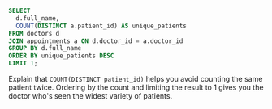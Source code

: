 ```sql
SELECT 
  d.full_name, 
  COUNT(DISTINCT a.patient_id) AS unique_patients
FROM doctors d
JOIN appointments a ON d.doctor_id = a.doctor_id
GROUP BY d.full_name
ORDER BY unique_patients DESC
LIMIT 1;
```

Explain that `COUNT(DISTINCT patient_id)` helps you avoid counting the same patient twice. Ordering by the count and limiting the result to 1 gives you the doctor who's seen the widest variety of patients. 